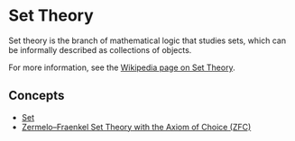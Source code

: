 # Set Theory

Set theory is the branch of mathematical logic that studies sets, which can be informally described as collections of objects.

For more information, see the [Wikipedia page on Set Theory](https://en.wikipedia.org/wiki/Set_theory).

## Concepts

- [Set](./set.md)
- [Zermelo–Fraenkel Set Theory with the Axiom of Choice (ZFC)](./zermelo_fraenkel_set_theory_with_the_axiom_of_choice.md)

